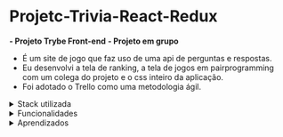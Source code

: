 # Projetc-Trivia-React-Redux

**- Projeto Trybe Front-end**
**- Projeto em grupo**

- É um site de jogo que faz uso de uma api de perguntas e respostas.
- Eu desenvolvi a tela de ranking, a tela de jogos em pairprogramming com um colega do projeto e o css inteiro da aplicação. 
- Foi adotado o Trello como uma metodologia ágil.

<details><summary>Stack utilizada</summary>
<ul>
  <li>Framework: React Redux</li>
  <li>Linguagem: Javascript</li>
  <li>Estilização: Css3</li>
  <li>Testes: Jest e RTL</li>
  <li>Medotologia ágil: Trello</li>
</ul>
</details>

<details><summary>Funcionalidades</summary>
<ul>
   <li>Cadastro do jogador</li>
   <li>Jogar um quizz</li>
   <li>Ver pontuação dos jogadores</li>
</ul>
</details>

<details><summary>Aprendizados</summary>
 <ul>
  <li>Estilizar uma aplicação inteira</li>
  <li>Aprimorar conhecimento dem Redux</li>
  <li>Trabalhar em equipe</li>
  <li>Comunicar, dar e receber feedback e empatia</li>
</ul>
</details>
